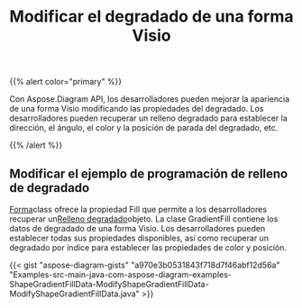 ﻿---
title: Modificar el degradado de una forma Visio
type: docs
weight: 10
url: /es/java/modify-the-gradient-of-a-visio-shape/
---
{{% alert color="primary" %}} 

Con Aspose.Diagram API, los desarrolladores pueden mejorar la apariencia de una forma Visio modificando las propiedades del degradado. Los desarrolladores pueden recuperar un relleno degradado para establecer la dirección, el ángulo, el color y la posición de parada del degradado, etc.

{{% /alert %}} 
## **Modificar el ejemplo de programación de relleno de degradado**
[Forma](https://reference.aspose.com/diagram/java/com.aspose.diagram/shape)class ofrece la propiedad Fill que permite a los desarrolladores recuperar un[Relleno degradado](https://reference.aspose.com/diagram/java/com.aspose.diagram/gradientfill)objeto. La clase GradientFill contiene los datos de degradado de una forma Visio. Los desarrolladores pueden establecer todas sus propiedades disponibles, así como recuperar un degradado por índice para establecer las propiedades de color y posición.

{{< gist "aspose-diagram-gists" "a970e3b0531843f718d7f46abf12d56a" "Examples-src-main-java-com-aspose-diagram-examples-ShapeGradientFillData-ModifyShapeGradientFillData-ModifyShapeGradientFillData.java" >}}
